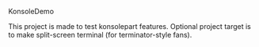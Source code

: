 KonsoleDemo

This project is made to test konsolepart features.
Optional project target is to make split-screen terminal
(for terminator-style fans).
